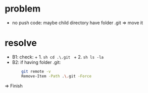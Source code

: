 # problem
- no push code: maybe child directory have folder .git => move it

# resolve
- B1: check: 
      + 1. 
            ```sh
                cd .\.git
            ```
      + 2. 
            ```sh
                ls -la
            ```
- B2: if having folder .git:
    ```sh
        git remote -v
        Remove-Item -Path .\.git -Force
    ```

=> Finish
